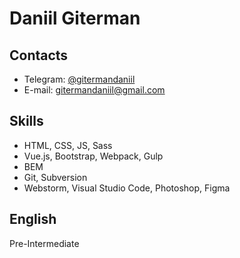 # Daniil Giterman

## Contacts
- Telegram: [@gitermandaniil](https://t.me/gitermandaniil)
- E-mail: [gitermandaniil@gmail.com](mailto:gitermandaniil@gmail.com)

## Skills
- HTML, CSS, JS, Sass
- Vue.js, Bootstrap, Webpack, Gulp
- BEM
- Git, Subversion
- Webstorm, Visual Studio Code, Photoshop, Figma

## English
Pre-Intermediate
